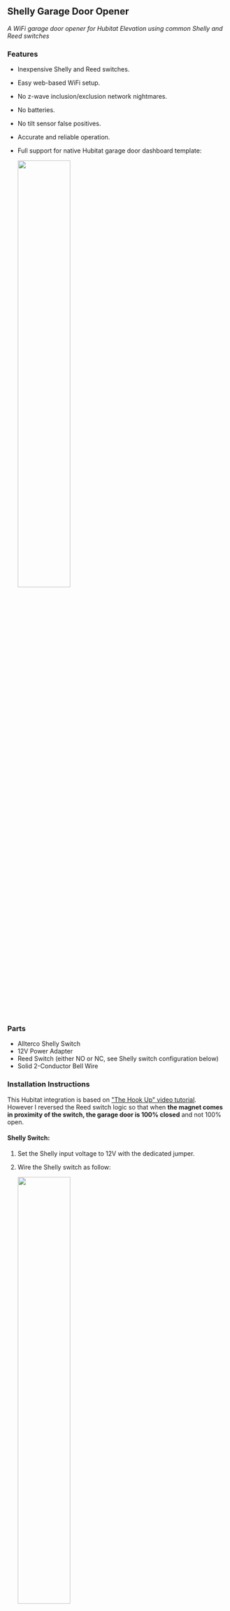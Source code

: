 ## Shelly Garage Door Opener
*A WiFi garage door opener for Hubitat Elevation using common Shelly and Reed switches*

### Features

- Inexpensive Shelly and Reed switches.
- Easy web-based WiFi setup.
- No z-wave inclusion/exclusion network nightmares.
- No batteries.
- No tilt sensor false positives.
- Accurate and reliable operation.
- Full support for native Hubitat garage door dashboard template:

  <img src="https://github.com/mircolino/shelly/raw/main/garage/images/10_dashboard.png" width="50%" height="50%">

### Parts

- Allterco Shelly Switch
- 12V Power Adapter
- Reed Switch (either NO or NC, see Shelly switch configuration below)
- Solid 2-Conductor Bell Wire

### Installation Instructions

This Hubitat integration is based on ["The Hook Up" video tutorial](https://www.youtube.com/watch?v=WEZUxXNiERQ).<br>
However I reversed the Reed switch logic so that when **the magnet comes in proximity of the switch, the garage door is 100% closed** and not 100% open.

#### Shelly Switch:

1.  Set the Shelly input voltage to 12V with the dedicated jumper.
2.  Wire the Shelly switch as follow:

    <img src="https://github.com/mircolino/shelly/raw/main/garage/images/01_wiring.png" width="50%" height="50%">

3.  Install the Reed switch in a location where the magnet is in proximity of the switch when the garage door is fully closed:

    <img src="https://github.com/mircolino/shelly/raw/main/garage/images/01.1_wiring.png" width="50%" height="50%">

#### Shelly Website:

1.  Set the Shelly button type to "detached" so that the internal relay and the external Reed switch will have independent states.<br>
    Important:
    - if you are using a NC (Normally Closed) Reed switch, select the "Reverse inputs" checkbox
    - if you are using a NO (Normally Open) Reed switch, leave the "Reverse inputs" checkbox unselected

    <img src="https://github.com/mircolino/shelly/raw/main/garage/images/02_detached.png" width="40%" height="40%">

2.  Add a 1 sec auto-off timer to emulate pressing the garage physical button:

    <img src="https://github.com/mircolino/shelly/raw/main/garage/images/03_timer.png" width="40%" height="40%">

3.  Add four Hubitat callbacks so that the Shelly switch can notify Hubitat when either the internal relay or the external Reed switch changes state.<br>
    The URLs accept both real IP addresses (for example: http://192.168.32.16:39501/contact/0/on/) or, if you have an internal DNS capable of resolving them, hostnames (for example: http://hubitat1.localdomain.com:39501/contact/0/on/).<br><br>
    Assuming your Hubitat hub IP address is 192.168.32.16, the four URLs should be as follow:<br>

    BUTTON SWITCHED ON: http://192.168.32.16:39501/contact/0/on/<br>
    BUTTON SWITCHED OFF: http://192.168.32.16:39501/contact/0/off/<br>
    OUTPUT SWITCHED ON: http://192.168.32.16:39501/relay/0/on/<br>
    OUTPUT SWITCHED OFF: http://192.168.32.16:39501/relay/0/on/<br>

    Note: don't forget to select the "Enabled" checkbox before saving each URL:

    <img src="https://github.com/mircolino/shelly/raw/main/garage/images/04_contact_on.png" width="40%" height="40%"><br>
    <img src="https://github.com/mircolino/shelly/raw/main/garage/images/05_contact_off.png" width="40%" height="40%"><br>
    <img src="https://github.com/mircolino/shelly/raw/main/garage/images/06_relay_on.png" width="40%" height="40%"><br>
    <img src="https://github.com/mircolino/shelly/raw/main/garage/images/07_relay_off.png" width="40%" height="40%">

#### Hubitat Website:

1.  Add the Shelly Garage Door Opener [source code](https://raw.githubusercontent.com/mircolino/shelly/main/garage/driver.groovy) to the Hubitat "Drivers Code" page.

2.  Create a new Virtual Device, select type: "Shelly Garage Door Opener" and press &lt;Save Device&gt;:

    <img src="https://github.com/mircolino/shelly/raw/main/garage/images/08_new_device.png" width="50%" height="50%">

3.  Open the "Shelly Garage Door Opener" device page, enter the Shelly switch ip address or hostname, the login credentials (if any) and press &lt;Save Preferences&gt;:

    <img src="https://github.com/mircolino/shelly/raw/main/garage/images/09_garage_door_device.png" width="50%" height="50%">

The Shelly Garage Door Opener and the Hubitat Integration should now be fully operational.

***

### Disclaimer

THE SOFTWARE IS PROVIDED "AS IS", WITHOUT WARRANTY OF ANY KIND, EXPRESS OR IMPLIED, INCLUDING BUT NOT LIMITED TO THE WARRANTIES OF MERCHANTABILITY, FITNESS FOR A PARTICULAR PURPOSE, TITLE AND NON-INFRINGEMENT. IN NO EVENT SHALL THE COPYRIGHT HOLDERS OR ANYONE DISTRIBUTING THE SOFTWARE BE LIABLE FOR ANY DAMAGES OR OTHER LIABILITY, WHETHER IN CONTRACT, TORT OR OTHERWISE, ARISING FROM, OUT OF OR IN CONNECTION WITH THE SOFTWARE OR THE USE OR OTHER DEALINGS IN THE SOFTWARE.
